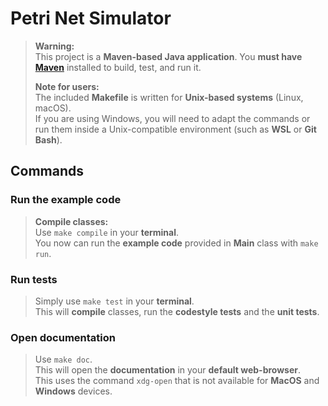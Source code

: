 # Petri Net Simulator

> **Warning:**  
> This project is a **Maven-based Java application**. You **must have [Maven](https://maven.apache.org/download.cgi)** installed to build, test, and run it.  
>  
> **Note for users:**  
> The included **Makefile** is written for **Unix-based systems** (Linux, macOS).  
> If you are using Windows, you will need to adapt the commands or run them inside a Unix-compatible environment (such as **WSL** or **Git Bash**).

## Commands

### Run the example code

> **Compile classes:**  
> Use `make compile` in your **terminal**.  
> You now can run the **example code** provided in **Main** class with `make run`.

### Run tests

> Simply use `make test` in your **terminal**.  
> This will **compile** classes, run the **codestyle tests** and the **unit tests**.  

### Open documentation

> Use `make doc`.  
> This will open the **documentation** in your **default web-browser**.  
> This uses the command `xdg-open` that is not available for **MacOS** and **Windows** devices.